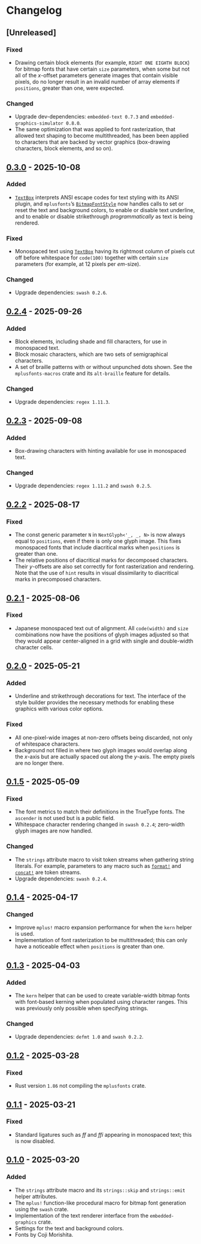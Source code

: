 # Changelog

## [Unreleased]

### Fixed

- Drawing certain block elements (for example, `RIGHT ONE EIGHTH BLOCK`) for bitmap fonts that have
  certain `size` parameters, when some but not all of the _x_-offset parameters generate images that
  contain visible pixels, do no longer result in an invalid number of array elements if `positions`,
  greater than one, were expected.

### Changed

- Upgrade dev-dependencies: `embedded-text 0.7.3` and `embedded-graphics-simulator 0.8.0`.
- The same optimization that was applied to font rasterization, that allowed text shaping to become
  multithreaded, has been been applied to characters that are backed by vector graphics (box-drawing
  characters, block elements, and so on).

## [0.3.0] - 2025-10-08

### Added

- [`TextBox`] interprets ANSI escape codes for text styling with its ANSI plugin, and `mplusfonts`’s
  [`BitmapFontStyle`] now handles calls to set or reset the text and background colors, to enable or
  disable text underline, and to enable or disable strikethrough _programmatically_ as text is being
  rendered.

### Fixed

- Monospaced text using [`TextBox`] having its rightmost column of pixels cut off before whitespace
  for `code(100)` together with certain `size` parameters (for example, at 12 pixels per _em_-size).

[`TextBox`]: https://docs.rs/embedded-text/latest/embedded_text/struct.TextBox.html
[`BitmapFontStyle`]: https://docs.rs/mplusfonts/latest/mplusfonts/style/struct.BitmapFontStyle.html

### Changed

- Upgrade dependencies: `swash 0.2.6`.

## [0.2.4] - 2025-09-26

### Added

- Block elements, including shade and fill characters, for use in monospaced text.
- Block mosaic characters, which are two sets of semigraphical characters.
- A set of braille patterns with or without unpunched dots shown. See the `mplusfonts-macros` crate
  and its `alt-braille` feature for details.

### Changed

- Upgrade dependencies: `regex 1.11.3`.

## [0.2.3] - 2025-09-08

### Added

- Box-drawing characters with hinting available for use in monospaced text.

### Changed

- Upgrade dependencies: `regex 1.11.2` and `swash 0.2.5`.

## [0.2.2] - 2025-08-17

### Fixed

- The const generic parameter `N` in `NextGlyph<'_, _, N>` is now always equal to `positions`, even
  if there is only one glyph image. This fixes monospaced fonts that include diacritical marks when
  `positions` is greater than one.
- The relative positions of diacritical marks for decomposed characters. Their _y_-offsets are also
  set correctly for font rasterization and rendering. Note that the use of `hint` results in visual
  dissimilarity to diacritical marks in precomposed characters.

## [0.2.1] - 2025-08-06

### Fixed

- Japanese monospaced text out of alignment. All `code(width)` and `size` combinations now have the
  positions of glyph images adjusted so that they would appear center-aligned in a grid with single
  and double-width character cells.

## [0.2.0] - 2025-05-21

### Added

- Underline and strikethrough decorations for text. The interface of the style builder provides the
  necessary methods for enabling these graphics with various color options.

### Fixed

- All one-pixel-wide images at non-zero offsets being discarded, not only of whitespace characters.
- Background not filled in where two glyph images would overlap along the _x_-axis but are actually
  spaced out along the _y_-axis. The empty pixels are no longer there.

## [0.1.5] - 2025-05-09

### Fixed

- The font metrics to match their definitions in the TrueType fonts. The `ascender` is not used but
  is a public field.
- Whitespace character rendering changed in `swash 0.2.4`; zero-width glyph images are now handled.

### Changed

- The `strings` attribute macro to visit token streams when gathering string literals. For example,
  parameters to any macro such as [`format!`] and [`concat!`] are token streams.
- Upgrade dependencies: `swash 0.2.4`.

[`format!`]: https://doc.rust-lang.org/std/macro.format.html
[`concat!`]: https://doc.rust-lang.org/core/macro.concat.html

## [0.1.4] - 2025-04-17

### Changed

- Improve `mplus!` macro expansion performance for when the `kern` helper is used.
- Implementation of font rasterization to be multithreaded; this can only have a noticeable effect
  when `positions` is greater than one.

## [0.1.3] - 2025-04-03

### Added

- The `kern` helper that can be used to create variable-width bitmap fonts with font-based kerning
  when populated using character ranges. This was previously only possible when specifying strings.

### Changed

- Upgrade dependencies: `defmt 1.0` and `swash 0.2.2`.

## [0.1.2] - 2025-03-28

### Fixed

- Rust version `1.86` not compiling the `mplusfonts` crate.

## [0.1.1] - 2025-03-21

### Fixed

- Standard ligatures such as _ff_ and _ffi_ appearing in monospaced text; this is now disabled.

## [0.1.0] - 2025-03-20

### Added

- The `strings` attribute macro and its `strings::skip` and `strings::emit` helper attributes.
- The `mplus!` function-like procedural macro for bitmap font generation using the `swash` crate.
- Implementation of the text renderer interface from the `embedded-graphics` crate.
- Settings for the text and background colors.
- Fonts by Coji Morishita.

[0.1.0]: https://github.com/iddey/mplusfonts/releases/tag/v0.1.0
[0.1.1]: https://github.com/iddey/mplusfonts/releases/tag/v0.1.1
[0.1.2]: https://github.com/iddey/mplusfonts/releases/tag/v0.1.2
[0.1.3]: https://github.com/iddey/mplusfonts/releases/tag/v0.1.3
[0.1.4]: https://github.com/iddey/mplusfonts/releases/tag/v0.1.4
[0.1.5]: https://github.com/iddey/mplusfonts/releases/tag/v0.1.5
[0.2.0]: https://github.com/iddey/mplusfonts/releases/tag/v0.2.0
[0.2.1]: https://github.com/iddey/mplusfonts/releases/tag/v0.2.1
[0.2.2]: https://github.com/iddey/mplusfonts/releases/tag/v0.2.2
[0.2.3]: https://github.com/iddey/mplusfonts/releases/tag/v0.2.3
[0.2.4]: https://github.com/iddey/mplusfonts/releases/tag/v0.2.4
[0.3.0]: https://github.com/iddey/mplusfonts/releases/tag/v0.3.0
